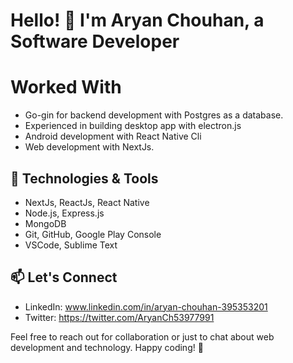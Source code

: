 # Hello! 👋 I'm Aryan Chouhan, a Software Developer

# Worked With 

- Go-gin for backend development with Postgres as a database.
- Experienced in building desktop app with electron.js
- Android development with React Native Cli
- Web development with NextJs.

## 🔧 Technologies & Tools

- NextJs, ReactJs, React Native
- Node.js, Express.js
- MongoDB
- Git, GitHub, Google Play Console
- VSCode, Sublime Text

## 📫 Let's Connect
- LinkedIn: www.linkedin.com/in/aryan-chouhan-395353201
- Twitter: https://twitter.com/AryanCh53977991

Feel free to reach out for collaboration or just to chat about web development and technology. Happy coding! 🚀
